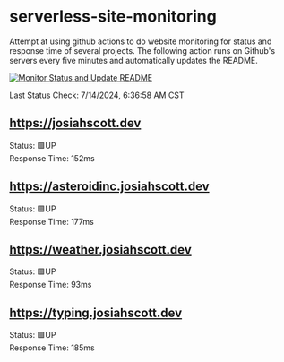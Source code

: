 # serverless-site-monitoring
Attempt at using github actions to do website monitoring for status and response time of several projects. The following action runs on Github's servers every five minutes and automatically updates the README.  

[![Monitor Status and Update README](https://github.com/JosiahSco/serverless-site-monitoring/actions/workflows/monitor.yaml/badge.svg)](https://github.com/JosiahSco/serverless-site-monitoring/actions/workflows/monitor.yaml)

Last Status Check: 7/14/2024, 6:36:58 AM CST

## https://josiahscott.dev
Status: 🟩UP  
Response Time: 152ms

## https://asteroidinc.josiahscott.dev
Status: 🟩UP  
Response Time: 177ms

## https://weather.josiahscott.dev
Status: 🟩UP  
Response Time: 93ms

## https://typing.josiahscott.dev
Status: 🟩UP  
Response Time: 185ms

